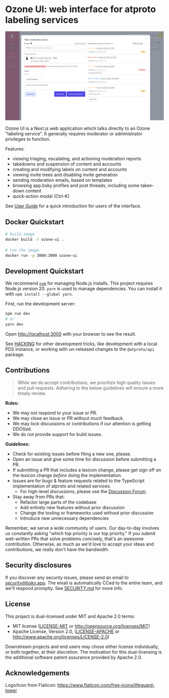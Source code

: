
Ozone UI: web interface for atproto labeling services
=====================================================

![ozone web interface screenshot](./docs/ozone_ui.png)

Ozone UI is a Next.js web application which talks directly to an Ozone "labeling service". It generally requires moderator or administrator privileges to function.

Features:

- viewing triaging, escalating, and actioning moderation reports
- takedowns and suspension of content and accounts
- creating and modifying labels on content and accounts
- viewing invite trees and disabling invite generation
- sending moderation emails, based on templates
- browsing app.bsky profiles and post threads, including some taken-down content
- quick-action modal (Ctrl-K)

See [User Guide](./docs/userguide.md) for a quick introduction for users of the interface.

## Docker Quickstart

```bash
# build image
docker build -t ozone-ui .

# run the image
docker run -p 3000:3000 ozone-ui
```

## Development Quickstart

We recommend [`nvm`](https://github.com/nvm-sh/nvm) for managing Node.js installs. This project requires Node.js version 20. `yarn` is used to manage dependencies. You can install it with `npm install --global yarn`.

First, run the development server:

```bash
npm run dev
# or
yarn dev
```

Open [http://localhost:3000](http://localhost:3000) with your browser to see the result.

See [HACKING](./HACKING.md) for other development tricks, like development with a local PDS instance, or working with un-released changes to the `@atproto/api` package.

## Contributions

> While we do accept contributions, we prioritize high quality issues and pull requests. Adhering to the below guidelines will ensure a more timely review.

**Rules:**

- We may not respond to your issue or PR.
- We may close an issue or PR without much feedback.
- We may lock discussions or contributions if our attention is getting DDOSed.
- We do not provide support for build issues.

**Guidelines:**

- Check for existing issues before filing a new one, please.
- Open an issue and give some time for discussion before submitting a PR.
- If submitting a PR that includes a lexicon change, please get sign off on the lexicon change _before_ doing the implementation.
- Issues are for bugs & feature requests related to the TypeScript implementation of atproto and related services.
  - For high-level discussions, please use the [Discussion Forum](https://github.com/bluesky-social/atproto/discussions).
- Stay away from PRs that:
  - Refactor large parts of the codebase
  - Add entirely new features without prior discussion
  - Change the tooling or frameworks used without prior discussion
  - Introduce new unnecessary dependencies

Remember, we serve a wide community of users. Our day-to-day involves us constantly asking "which top priority is our top priority." If you submit well-written PRs that solve problems concisely, that's an awesome contribution. Otherwise, as much as we'd love to accept your ideas and contributions, we really don't have the bandwidth.

## Security disclosures

If you discover any security issues, please send an email to security@bsky.app. The email is automatically CCed to the entire team, and we'll respond promptly. See [SECURITY.md](https://github.com/bluesky-social/atproto/blob/main/SECURITY.md) for more info.

## License

This project is dual-licensed under MIT and Apache 2.0 terms:

- MIT license ([LICENSE-MIT](https://github.com/bluesky-social/ozone-ui/blob/main/LICENSE-MIT) or <http://opensource.org/licenses/MIT>)
- Apache License, Version 2.0, ([LICENSE-APACHE](https://github.com/bluesky-social/ozone-ui/blob/main/LICENSE-APACHE) or <http://www.apache.org/licenses/LICENSE-2.0>)

Downstream projects and end users may chose either license individually, or both together, at their discretion. The motivation for this dual-licensing is the additional software patent assurance provided by Apache 2.0.

## Acknowledgements

Logo/Icon from Flaticon: https://www.flaticon.com/free-icons/lifeguard-tower
